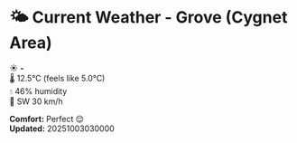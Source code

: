 # 🌤️ Current Weather - Grove (Cygnet Area)

☀️ **-**  
🌡️ 12.5°C (feels like 5.0°C)  
💧 46% humidity  
💨 SW 30 km/h  

**Comfort:** Perfect 😌  
**Updated:** 20251003030000

